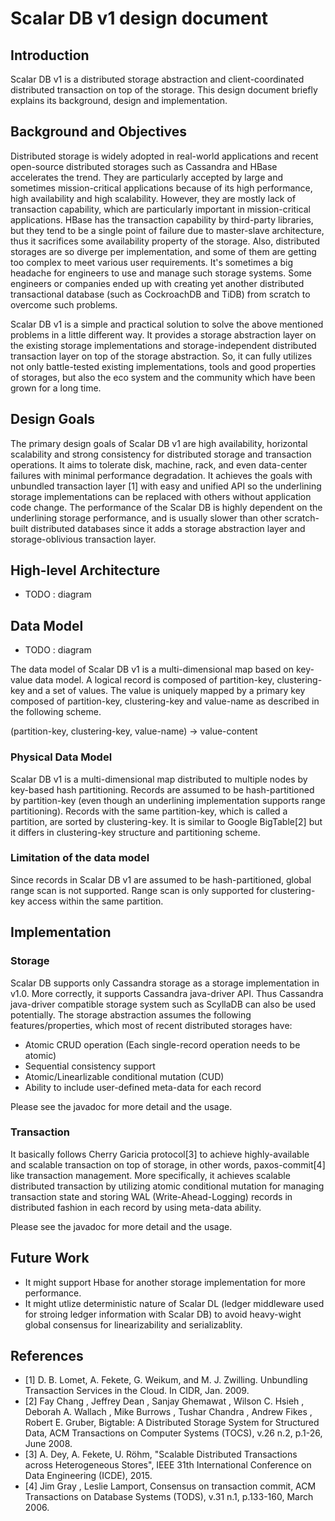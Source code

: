 # Scalar DB v1 design document

## Introduction

Scalar DB v1 is a distributed storage abstraction and client-coordinated distributed transaction on top of the storage. This design document briefly explains its background, design and implementation.

## Background and Objectives

Distributed storage is widely adopted in real-world applications and recent open-source distributed storages such as Cassandra and HBase accelerates the trend. They are particularly accepted by large and sometimes mission-critical applications because of its high performance, high availability and high scalability. However, they are mostly lack of transaction capability, which are particularly important in mission-critical applications. HBase has the transaction capability by third-party libraries, but they tend to be a single point of failure due to master-slave architecture, thus it sacrifices some availability property of the storage. Also, distributed storages are so diverge per implementation, and some of them are getting too complex to meet various user requirements. It's sometimes a big headache for engineers to use and manage such storage systems. Some engineers or companies ended up with creating yet another distributed transactional database (such as CockroachDB and TiDB) from scratch to overcome such problems.

Scalar DB v1 is a simple and practical solution to solve the above mentioned problems in a little different way. It provides a storage abstraction layer on the existing storage implementations and storage-independent distributed transaction layer on top of the storage abstraction. So, it can fully utilizes not only battle-tested existing implementations, tools and good properties of storages, but also the eco system and the community which have been grown for a long time.

## Design Goals

The primary design goals of Scalar DB v1 are high availability, horizontal scalability and strong consistency for distributed storage and transaction operations. It aims to tolerate disk, machine, rack, and even data-center failures with minimal performance degradation. It achieves the goals with unbundled transaction layer [1] with easy and unified API so the underlining storage implementations can be replaced with others without application code change. The performance of the Scalar DB is highly dependent on the underlining storage performance, and is usually slower than other scratch-built distributed databases since it adds a storage abstraction layer and storage-oblivious transaction layer. 

## High-level Architecture

- TODO : diagram

## Data Model

- TODO : diagram

The data model of Scalar DB v1 is a multi-dimensional map based on key-value data model. A logical record is composed of partition-key, clustering-key and a set of values. The value is uniquely mapped by a primary key composed of partition-key, clustering-key and value-name as described in the following scheme.

(partition-key, clustering-key, value-name) -> value-content

### Physical Data Model

Scalar DB v1 is a multi-dimensional map distributed to multiple nodes by key-based hash partitioning.
Records are assumed to be hash-partitioned by partition-key (even though an underlining implementation supports range partitioning).
Records with the same partition-key, which is called a partition, are sorted by clustering-key.
It is similar to Google BigTable[2] but it differs in clustering-key structure and partitioning scheme.

### Limitation of the data model

Since records in Scalar DB v1 are assumed to be hash-partitioned, global range scan is not supported.
Range scan is only supported for clustering-key access within the same partition.

## Implementation

### Storage

Scalar DB supports only Cassandra storage as a storage implementation in v1.0. More correctly, it supports Cassandra java-driver API. Thus Cassandra java-driver compatible storage system such as ScyllaDB can also be used potentially.
The storage abstraction assumes the following features/properties, which most of recent distributed storages have:
- Atomic CRUD operation (Each single-record operation needs to be atomic)
- Sequential consistency support
- Atomic/Linearlizable conditional mutation (CUD)
- Ability to include user-defined meta-data for each record

Please see the javadoc for more detail and the usage.

### Transaction

It basically follows Cherry Garicia protocol[3] to achieve highly-available and scalable transaction on top of storage, in other words, paxos-commit[4] like transaction management.
More specifically, it achieves scalable distributed transaction by utilizing atomic conditional mutation for managing transaction state and storing WAL (Write-Ahead-Logging) records in distributed fashion in each record by using meta-data ability.

Please see the javadoc for more detail and the usage.

## Future Work

* It might support Hbase for another storage implementation for more performance.
* It might utlize deterministic nature of Scalar DL (ledger middleware used for stroing ledger information with Scalar DB) to avoid heavy-wight global consensus for linearizability and serializablity.

## References

- [1] D. B. Lomet, A. Fekete, G. Weikum, and M. J. Zwilling.  Unbundling Transaction Services in the Cloud. In CIDR, Jan. 2009.
- [2] Fay Chang , Jeffrey Dean , Sanjay Ghemawat , Wilson C. Hsieh , Deborah A. Wallach , Mike Burrows , Tushar Chandra , Andrew Fikes , Robert E. Gruber, Bigtable: A Distributed Storage System for Structured Data, ACM Transactions on Computer Systems (TOCS), v.26 n.2, p.1-26, June 2008.
- [3] A. Dey, A. Fekete, U. Röhm, "Scalable Distributed Transactions across Heterogeneous Stores", IEEE 31th International Conference on Data Engineering (ICDE), 2015.
- [4] Jim Gray , Leslie Lamport, Consensus on transaction commit, ACM Transactions on Database Systems (TODS), v.31 n.1, p.133-160, March 2006.
